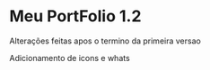 <h1>Meu PortFolio 1.2</h1>

<p>Alterações feitas apos o termino da primeira versao</p>

<p>Adicionamento de icons e whats</p>
